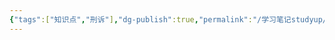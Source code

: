 ```yaml
---
{"tags":["知识点","刑诉"],"dg-publish":true,"permalink":"/学习笔记studyup/刑事诉讼法/控审分离原则/","dgPassFrontmatter":true,"created":"2024-11-10T20:12:00.583+08:00","updated":"2024-11-10T20:12:40.527+08:00"}
---
```


